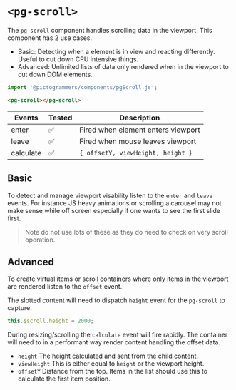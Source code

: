# `<pg-scroll>`

The `pg-scroll` component handles scrolling data in the viewport. This component has 2 use cases.

- Basic: Detecting when a element is in view and reacting differently. Useful to cut down CPU intensive things.
- Advanced: Unlimited lists of data only rendered when in the viewport to cut down DOM elements.

```typescript
import '@pictogrammers/components/pgScroll.js';
```

```html
<pg-scroll></pg-scroll>
```

| Events     | Tested   | Description |
| ---------- | -------- | ----------- |
| enter      | &#x2705; | Fired when element enters viewport |
| leave      | &#x2705; | Fired when mouse leaves viewport |
| calculate  | &#x2705; | `{ offsetY, viewHeight, height }` |

## Basic

To detect and manage viewport visability listen to the `enter` and `leave` events. For instance JS heavy animations or scrolling a carousel may not make sense while off screen especially if one wants to see the first slide first.

> Note do not use lots of these as they do need to check on very scroll operation.

## Advanced

To create virtual items or scroll containers where only items in the viewport are rendered listen to the `offset` event.

The slotted content will need to dispatch `height` event for the `pg-scroll` to capture.

```typescript
this.$scroll.height = 2000;
```

During resizing/scrolling the `calculate` event will fire rapidly. The container will need to in a performant way render content handling the offset data.

- `height` The height calculated and sent from the child content.
- `viewHeight` This is either equal to `height` or the viewport height.
- `offsetY` Distance from the top. Items in the list should use this to calculate the first item position.